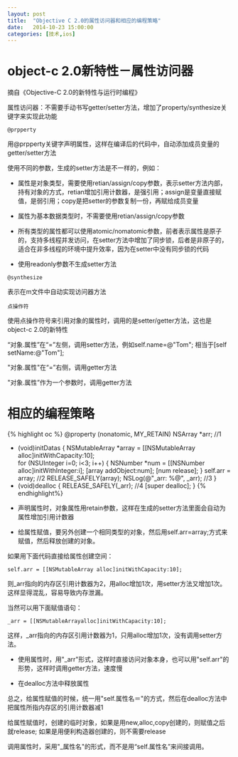 ```yaml
---
layout: post
title:  "Objective C 2.0的属性访问器和相应的编程策略"
date:   2014-10-23 15:00:00
categories: [技术,ios]
---
```


# object-c 2.0新特性－属性访问器

摘自《Objective-C 2.0的新特性与运行时编程》

属性访问器：不需要手动书写getter/setter方法，增加了property/synthesize关键字来实现此功能

`@prpperty`

用@prpperty关键字声明属性，这样在编译后的代码中，自动添加成员变量的getter/setter方法

使用不同的参数，生成的setter方法是不一样的，例如：

* 属性是对象类型，需要使用retian/assign/copy参数，表示setter方法内部，持有对象的方式，retian增加引用计数器，是强引用；assign是变量直接赋值，是弱引用；copy是把setter的参数复制一份，再赋给成员变量

* 属性为基本数据类型时，不需要使用retian/assign/copy参数

* 所有类型的属性都可以使用atomic/nomatomic参数，前者表示属性是原子的，支持多线程并发访问，在setter方法中增加了同步锁，后者是非原子的，适合在非多线程的环境中提升效率，因为在setter中没有同步锁的代码

* 使用readonly参数不生成setter方法

`@synthesize`

表示在m文件中自动实现访问器方法

`点操作符`

使用点操作符号来引用对象的属性时，调用的是setter/getter方法，这也是object-c 2.0的新特性

“对象.属性”在“=”左侧，调用setter方法，例如self.name=@"Tom";  相当于[self setName:@"Tom"];

"对象.属性"在“=”右侧，调用getter方法

"对象.属性”作为一个参数时，调用getter方法

# 相应的编程策略

{% highlight oc %}
@property (nonatomic, MY_RETAIN) NSArray *arr;  //1
- (void)initDatas
{
    NSMutableArray *array = [[NSMutableArray alloc]initWithCapacity:10];   
    for (NSUInteger i=0; i<3; i++) {
        NSNumber *num = [[NSNumber alloc]initWithInteger:i];
        [array addObject:num];
        [num release];
    }
    self.arr = array;             //2
    RELEASE_SAFELY(array);
    NSLog(@"_arr: %@", _arr);     //3
}
- (void)dealloc
{
    RELEASE_SAFELY(_arr);          //4
    [super dealloc];
}
{% endhighlight%}

* 声明属性时，对象属性用retain参数，这样在生成的setter方法里面会自动为属性增加引用计数器

* 给属性赋值，要另外创建一个相同类型的对象，然后用self.arr=array;方式来赋值，然后释放创建的对象。

如果用下面代码直接给属性创建空间：

`self.arr = [[NSMutableArray alloc]initWithCapacity:10];`

则_arr指向的内存区引用计数器为2，用alloc增加1次，用setter方法又增加1次。这样显得混乱，容易导致内存泄漏。

当然可以用下面赋值语句：

`_arr = [[NSMutableArrayalloc]initWithCapacity:10];`

这样，_arr指向的内存区引用计数器为1，只用alloc增加1次，没有调用setter方法。

* 使用属性时，用"_arr"形式，这样时直接访问对象本身，也可以用"self.arr"的形势，这样时调用getter方法，速度慢

* 在dealloc方法中释放属性

总之，给属性赋值的时候，统一用"self.属性名＝"的方式，然后在dealloc方法中把属性所指内存区的引用计数器减1

给属性赋值时，创建的临时对象，如果是用new,alloc,copy创建的，则赋值之后就release; 如果是用便利构造器创建的，则不需要release

调用属性时，采用"_属性名"的形式，而不是用“self.属性名”来间接调用。 

